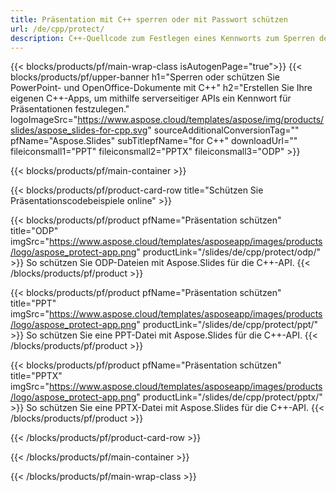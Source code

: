 ```yaml
---
title: Präsentation mit C++ sperren oder mit Passwort schützen
url: /de/cpp/protect/
description: C++-Quellcode zum Festlegen eines Kennworts zum Sperren der Präsentation
---
```


{{< blocks/products/pf/main-wrap-class isAutogenPage="true">}}
{{< blocks/products/pf/upper-banner h1="Sperren oder schützen Sie PowerPoint- und OpenOffice-Dokumente mit C++" h2="Erstellen Sie Ihre eigenen C++-Apps, um mithilfe serverseitiger APIs ein Kennwort für Präsentationen festzulegen." logoImageSrc="https://www.aspose.cloud/templates/aspose/img/products/slides/aspose_slides-for-cpp.svg" sourceAdditionalConversionTag="" pfName="Aspose.Slides" subTitlepfName="for C++" downloadUrl="" fileiconsmall1="PPT" fileiconsmall2="PPTX" fileiconsmall3="ODP" >}}

{{< blocks/products/pf/main-container >}}

{{< blocks/products/pf/product-card-row title="Schützen Sie Präsentationscodebeispiele online" >}}

{{< blocks/products/pf/product pfName="Präsentation schützen" title="ODP" imgSrc="https://www.aspose.cloud/templates/asposeapp/images/products/logo/aspose_protect-app.png" productLink="/slides/de/cpp/protect/odp/" >}}
So schützen Sie ODP-Dateien mit Aspose.Slides für die C++-API.
{{< /blocks/products/pf/product >}}

{{< blocks/products/pf/product pfName="Präsentation schützen" title="PPT" imgSrc="https://www.aspose.cloud/templates/asposeapp/images/products/logo/aspose_protect-app.png" productLink="/slides/de/cpp/protect/ppt/" >}}
So schützen Sie eine PPT-Datei mit Aspose.Slides für die C++-API.
{{< /blocks/products/pf/product >}}

{{< blocks/products/pf/product pfName="Präsentation schützen" title="PPTX" imgSrc="https://www.aspose.cloud/templates/asposeapp/images/products/logo/aspose_protect-app.png" productLink="/slides/de/cpp/protect/pptx/" >}}
So schützen Sie eine PPTX-Datei mit Aspose.Slides für die C++-API.
{{< /blocks/products/pf/product >}}



{{< /blocks/products/pf/product-card-row >}}

{{< /blocks/products/pf/main-container >}}
    
{{< /blocks/products/pf/main-wrap-class >}}